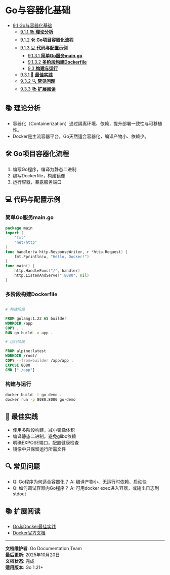 ﻿# Go与容器化基础

<!-- TOC START -->
- [9.1 Go与容器化基础](#91-go与容器化基础)
  - [9.1.1 📚 **理论分析**](#911--理论分析)
  - [9.1.2 🛠️ **Go项目容器化流程**](#912-️-go项目容器化流程)
  - [9.1.3 💻 **代码与配置示例**](#913--代码与配置示例)
    - [9.1.3.1 **简单Go服务main.go**](#9131-简单go服务maingo)
    - [9.1.3.2 **多阶段构建Dockerfile**](#9132-多阶段构建dockerfile)
    - [9.3 **构建与运行**](#93-构建与运行)
  - [9.3.1 🎯 **最佳实践**](#931--最佳实践)
  - [9.3.2 🔍 **常见问题**](#932--常见问题)
  - [9.3.3 📚 **扩展阅读**](#933--扩展阅读)
<!-- TOC END -->

## 📚 **理论分析**

- 容器化（Containerization）通过隔离环境、依赖，提升部署一致性与可移植性。
- Docker是主流容器平台，Go天然适合容器化，编译产物小、依赖少。

## 🛠️ **Go项目容器化流程**

1. 编写Go程序，编译为静态二进制
2. 编写Dockerfile，构建镜像
3. 运行容器，暴露服务端口

## 💻 **代码与配置示例**

### **简单Go服务main.go**

```go
package main
import (
    "fmt"
    "net/http"
)
func handler(w http.ResponseWriter, r *http.Request) {
    fmt.Fprintln(w, "Hello, Docker!")
}
func main() {
    http.HandleFunc("/", handler)
    http.ListenAndServe(":8080", nil)
}

```

### **多阶段构建Dockerfile**

```dockerfile

# 构建阶段

FROM golang:1.22 AS builder
WORKDIR /app
COPY . .
RUN go build -o app .

# 运行阶段

FROM alpine:latest
WORKDIR /root/
COPY --from=builder /app/app .
EXPOSE 8080
CMD ["./app"]

```

### **构建与运行**

```bash
docker build -t go-demo .
docker run -p 8080:8080 go-demo

```

## 🎯 **最佳实践**

- 使用多阶段构建，减小镜像体积
- 编译静态二进制，避免glibc依赖
- 明确EXPOSE端口，配置健康检查
- 镜像中只保留运行所需文件

## 🔍 **常见问题**

- Q: Go程序为何适合容器化？
  A: 编译产物小、无运行时依赖、启动快
- Q: 如何调试容器内Go程序？
  A: 可用docker exec进入容器，或输出日志到stdout

## 📚 **扩展阅读**

- [Go与Docker最佳实践](https://geektutu.com/post/hpg-golang-docker.html)
- [Docker官方文档](https://docs.docker.com/)

---

**文档维护者**: Go Documentation Team  
**最后更新**: 2025年10月20日  
**文档状态**: 完成  
**适用版本**: Go 1.21+
